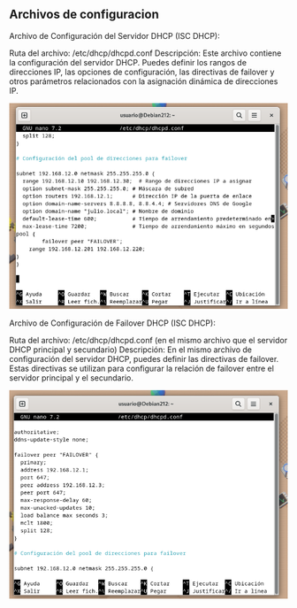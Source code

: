 ## Archivos de configuracion
Archivo de Configuración del Servidor DHCP (ISC DHCP):

Ruta del archivo: /etc/dhcp/dhcpd.conf
Descripción: Este archivo contiene la configuración del servidor DHCP. Puedes definir los rangos de direcciones IP, las opciones de configuración, las directivas de failover y otros parámetros relacionados con la asignación dinámica de direcciones IP.

![foto](2.png)


Archivo de Configuración de Failover DHCP (ISC DHCP):

Ruta del archivo: /etc/dhcp/dhcpd.conf (en el mismo archivo que el servidor DHCP principal y secundario)
Descripción: En el mismo archivo de configuración del servidor DHCP, puedes definir las directivas de failover. Estas directivas se utilizan para configurar la relación de failover entre el servidor principal y el secundario.

![foto](5.png)
